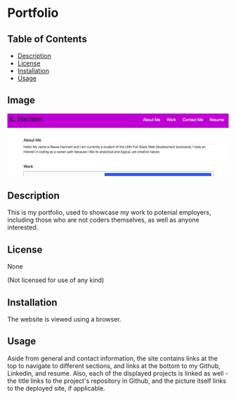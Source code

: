 # Portfolio

## Table of Contents

- [Description](#description)
- [License](#license)
- [Installation](#installation)
- [Usage](#usage)

## Image
![Picture of portfolio](./readmepic.png)

## Description

This is my portfolio, used to showcase my work to potenial employers, including those who are not coders themselves, as well as anyone interested.

## License

None

(Not licensed for use of any kind)

## Installation

The website is viewed using a browser.

## Usage

Aside from general and contact information, the site contains links at the top to navigate to different
sections, and links at the bottom to my Github, Linkedin, and resume. Also, each of the displayed projects
is linked as well - the title links to the project's repository in Github, and the picture itself links
to the deployed site, if applicable.